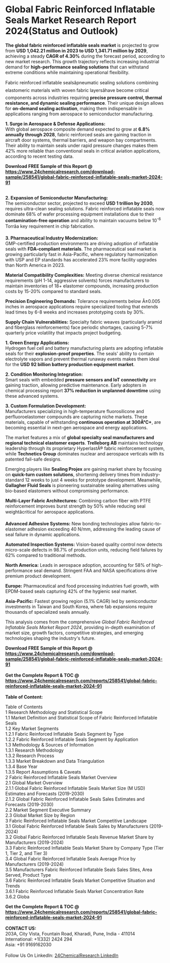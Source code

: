 <h1>Global Fabric Reinforced Inflatable Seals Market Research Report 2024(Status and Outlook)</h1><p><strong>The global fabric reinforced inflatable seals market</strong> is projected to grow from <strong>USD 1,042.21 million in 2023 to USD 1,341.71 million by 2029</strong>, achieving a steady <strong>CAGR of 4.30%</strong> during the forecast period, according to new market research. This growth trajectory reflects increasing industrial demand for <strong>high-performance sealing solutions</strong> that can withstand extreme conditions while maintaining operational flexibility.</p><p>Fabric reinforced inflatable sealsâpneumatic sealing solutions combining elastomeric materials with woven fabric layersâhave become critical components across industries requiring <strong>precise pressure control, thermal resistance, and dynamic sealing performance</strong>. Their unique design allows for <strong>on-demand sealing activation</strong>, making them indispensable in applications ranging from aerospace to semiconductor manufacturing.</p><p><strong>1. Surge in Aerospace &amp; Defense Applications:</strong><br>
With global aerospace composite demand expected to grow at <strong>6.8% annually through 2028</strong>, fabric reinforced seals are gaining traction in aircraft door systems, thermal barriers, and weapon bay compartments. Their ability to maintain seals under rapid pressure changes makes them 42% more reliable than conventional seals in critical aviation applications, according to recent testing data.</p><div><b>Download FREE Sample of this Report @ 
            <a href="https://www.24chemicalresearch.com/download-sample/258541/global-fabric-reinforced-inflatable-seals-market-2024-91">
            https://www.24chemicalresearch.com/download-sample/258541/global-fabric-reinforced-inflatable-seals-market-2024-91</a></b></div><br><p><strong>2. Expansion of Semiconductor Manufacturing:</strong><br>
The semiconductor sector, projected to exceed <strong>USD 1 trillion by 2030</strong>, requires ultra-clean sealing solutions. Fabric reinforced inflatable seals now dominate 68% of wafer processing equipment installations due to their <strong>contamination-free operation</strong> and ability to maintain vacuums below 10<sup>-6</sup> Torrâa key requirement in chip fabrication.</p><p><strong>3. Pharmaceutical Industry Modernization:</strong><br>
GMP-certified production environments are driving adoption of inflatable seals with <strong>FDA-compliant materials</strong>. The pharmaceutical seal market is growing particularly fast in Asia-Pacific, where regulatory harmonization with USP and EP standards has accelerated 23% more facility upgrades than North America in 2023.</p><p><strong>Material Compatibility Complexities:</strong> Meeting diverse chemical resistance requirements (pH 1-14, aggressive solvents) forces manufacturers to maintain inventories of 18+ elastomer compounds, increasing production costs by 15-20% compared to standard seals.</p><p><strong>Precision Engineering Demands:</strong> Tolerance requirements below Â±0.005 inches in aerospace applications require specialized tooling that extends lead times by 6-8 weeks and increases prototyping costs by 30%.</p><p><strong>Supply Chain Vulnerabilities:</strong> Specialty fabric weaves (particularly aramid and fiberglass reinforcements) face periodic shortages, causing 5-7% quarterly price volatility that impacts project budgeting.</p><p><strong>1. Green Energy Applications:</strong><br>
Hydrogen fuel cell and battery manufacturing plants are adopting inflatable seals for their <strong>explosion-proof properties</strong>. The seals' ability to contain electrolyte vapors and prevent thermal runaway events makes them ideal for the <strong>USD 92 billion battery production equipment market</strong>.</p><p><strong>2. Condition Monitoring Integration:</strong><br>
Smart seals with embedded <strong>pressure sensors and IoT connectivity</strong> are gaining traction, allowing predictive maintenance. Early adopters in chemical processing report <strong>37% reduction in unplanned downtime</strong> using these advanced systems.</p><p><strong>3. Custom Formulation Development:</strong><br>
Manufacturers specializing in high-temperature fluorosilicone and perfluoroelastomer compounds are capturing niche markets. These materials, capable of withstanding <strong>continuous operation at 300Â°C+</strong>, are becoming essential in next-gen aerospace and energy applications.</p><p>The market features a mix of <strong>global specialty seal manufacturers and regional technical elastomer experts</strong>. <strong>Trelleborg AB</strong> maintains technology leadership through its proprietary HyperlastÂ® fabric reinforcement system, while <strong>Technetics Group</strong> dominates nuclear and aerospace verticals with its patented fail-safe designs.</p><p>Emerging players like <strong>Sealing Projex</strong> are gaining market share by focusing on <strong>quick-turn custom solutions</strong>, shortening delivery times from industry-standard 12 weeks to just 4 weeks for prototype development. Meanwhile, <strong>Gallagher Fluid Seals</strong> is pioneering sustainable sealing alternatives using bio-based elastomers without compromising performance.</p><p><strong>Multi-Layer Fabric Architectures:</strong> Combining carbon fiber with PTFE reinforcement improves burst strength by 50% while reducing seal weightâcritical for aerospace applications.</p><p><strong>Advanced Adhesive Systems:</strong> New bonding technologies allow fabric-to-elastomer adhesion exceeding 40 N/mm, addressing the leading cause of seal failure in dynamic applications.</p><p><strong>Automated Inspection Systems:</strong> Vision-based quality control now detects micro-scale defects in 98.7% of production units, reducing field failures by 62% compared to traditional methods.</p><p><strong>North America:</strong> Leads in aerospace adoption, accounting for 58% of high-performance seal demand. Stringent FAA and NASA specifications drive premium product development.</p><p><strong>Europe:</strong> Pharmaceutical and food processing industries fuel growth, with EPDM-based seals capturing 42% of the hygienic seal market.</p><p><strong>Asia-Pacific:</strong> Fastest growing region (5.1% CAGR) led by semiconductor investments in Taiwan and South Korea, where fab expansions require thousands of specialized seals annually.</p><p>This analysis comes from the comprehensive <em>Global Fabric Reinforced Inflatable Seals Market Report 2024</em>, providing in-depth examination of market size, growth factors, competitive strategies, and emerging technologies shaping the industry's future.</p><div><b>Download FREE Sample of this Report @ 
            <a href="https://www.24chemicalresearch.com/download-sample/258541/global-fabric-reinforced-inflatable-seals-market-2024-91">
            https://www.24chemicalresearch.com/download-sample/258541/global-fabric-reinforced-inflatable-seals-market-2024-91</a></b></div><br><div><b>Get the Complete Report & TOC @ 
            <a href="https://www.24chemicalresearch.com/reports/258541/global-fabric-reinforced-inflatable-seals-market-2024-91">
            https://www.24chemicalresearch.com/reports/258541/global-fabric-reinforced-inflatable-seals-market-2024-91</a></b></div><br>
            <b>Table of Content:</b><p>Table of Contents<br />
1 Research Methodology and Statistical Scope<br />
1.1 Market Definition and Statistical Scope of Fabric Reinforced Inflatable Seals<br />
1.2 Key Market Segments<br />
1.2.1 Fabric Reinforced Inflatable Seals Segment by Type<br />
1.2.2 Fabric Reinforced Inflatable Seals Segment by Application<br />
1.3 Methodology & Sources of Information<br />
1.3.1 Research Methodology<br />
1.3.2 Research Process<br />
1.3.3 Market Breakdown and Data Triangulation<br />
1.3.4 Base Year<br />
1.3.5 Report Assumptions & Caveats<br />
2 Fabric Reinforced Inflatable Seals Market Overview<br />
2.1 Global Market Overview<br />
2.1.1 Global Fabric Reinforced Inflatable Seals Market Size (M USD) Estimates and Forecasts (2019-2030)<br />
2.1.2 Global Fabric Reinforced Inflatable Seals Sales Estimates and Forecasts (2019-2030)<br />
2.2 Market Segment Executive Summary<br />
2.3 Global Market Size by Region<br />
3 Fabric Reinforced Inflatable Seals Market Competitive Landscape<br />
3.1 Global Fabric Reinforced Inflatable Seals Sales by Manufacturers (2019-2024)<br />
3.2 Global Fabric Reinforced Inflatable Seals Revenue Market Share by Manufacturers (2019-2024)<br />
3.3 Fabric Reinforced Inflatable Seals Market Share by Company Type (Tier 1, Tier 2, and Tier 3)<br />
3.4 Global Fabric Reinforced Inflatable Seals Average Price by Manufacturers (2019-2024)<br />
3.5 Manufacturers Fabric Reinforced Inflatable Seals Sales Sites, Area Served, Product Type<br />
3.6 Fabric Reinforced Inflatable Seals Market Competitive Situation and Trends<br />
3.6.1 Fabric Reinforced Inflatable Seals Market Concentration Rate<br />
3.6.2 Globa</p><div><b>Get the Complete Report & TOC @ 
            <a href="https://www.24chemicalresearch.com/reports/258541/global-fabric-reinforced-inflatable-seals-market-2024-91">
            https://www.24chemicalresearch.com/reports/258541/global-fabric-reinforced-inflatable-seals-market-2024-91</a></b></div><br><b>CONTACT US:</b><br>
            203A, City Vista, Fountain Road, Kharadi, Pune, India - 411014<br>
            International: +1(332) 2424 294<br>
            Asia: +91 9169162030 <br><br>
            Follow Us On LinkedIn: <a href="https://www.linkedin.com/company/24chemicalresearch/">24ChemicalResearch LinkedIn</a>